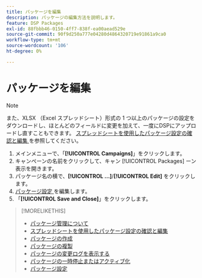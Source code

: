 ```yaml
---
title: パッケージを編集
description: パッケージの編集方法を説明します。
feature: DSP Packages
exl-id: 88fbbb46-0150-4ff7-838f-ea00aead529e
source-git-commit: 90f9d250a777e04280d4864320719e91861a9ca0
workflow-type: tm+mt
source-wordcount: '106'
ht-degree: 0%

---
```


# パッケージを編集

>[!NOTE]
>
>また、XLSX （Excel スプレッドシート）形式の 1 つ以上のパッケージの設定をダウンロードし、ほとんどのフィールドに変更を加えて、一度にDSPにアップロードし直すこともできます。 [ スプレッドシートを使用したパッケージ設定の確認と編集 ](package-qa.md) を参照してください。

1. メインメニューで、「**[!UICONTROL Campaigns]**」をクリックします。
1. キャンペーンの名前をクリックして、キャン [!UICONTROL Packages] ーン表示を開きます。
1. パッケージ名の横で、**[!UICONTROL ...]**/**[!UICONTROL Edit]** をクリックします。
1. [ パッケージ設定 ](package-settings.md) を編集します。
1. 「**[!UICONTROL Save and Close]**」をクリックします。

>[!MORELIKETHIS]
>
>* [ パッケージ管理について ](package-about.md)
>* [ スプレッドシートを使用したパッケージ設定の確認と編集 ](/help/dsp/campaign-management/packages/package-qa.md)
>* [ パッケージの作成 ](package-create.md)
>* [ パッケージの複製 ](package-duplicate.md)
>* [ パッケージの変更ログを表示する ](package-change-log.md)
>* [ パッケージの一時停止またはアクティブ化 ](package-pause-activate.md)
>* [ パッケージ設定 ](package-settings.md)
